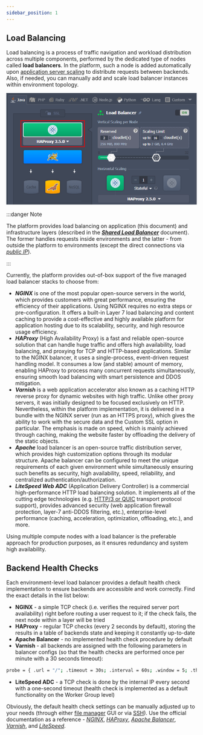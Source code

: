 ```yaml
---
sidebar_position: 1
---
```


## Load Balancing

Load balancing is a process of traffic navigation and workload distribution across multiple components, performed by the dedicated type of nodes called **load balancers**. In the platform, such a node is added automatically upon [application server scaling](/docs/ApplicationSetting/Scaling%20And%20Clustering/Horizontal%20Scaling) to distribute requests between backends. Also, if needed, you can manually add and scale load balancer instances within environment topology.

<div style={{
    display:'flex',
    justifyContent: 'center',
    margin: '0 0 1rem 0'
}}>

![Locale Dropdown](./img/LoadBalancing/01-environment-load-balancer-layer.png)

</div>

:::danger Note

The platform provides load balancing on application (this document) and infrastructure layers (described in the **_[Shared Load Balancer](/docs/ApplicationSetting/External%20Access%20To%20Applications/Shared%20Load%20Balancer)_** document). The former handles requests inside environments and the latter - from outside the platform to environments (except the direct connections via _[public IP](/docs/ApplicationSetting/External%20Access%20To%20Applications/Public%20IP)_).

:::

Currently, the platform provides out-of-box support of the five managed load balancer stacks to choose from:

- **_NGINX_** is one of the most popular open-source servers in the world, which provides customers with great performance, ensuring the efficiency of their applications. Using NGINX requires no extra steps or pre-configuration. It offers a built-in Layer 7 load balancing and content caching to provide a cost-effective and highly available platform for application hosting due to its scalability, security, and high resource usage efficiency.
- **_HAProxy_** (High Availability Proxy) is a fast and reliable open-source solution that can handle huge traffic and offers high availability, load balancing, and proxying for TCP and HTTP-based applications. Similar to the NGINX balancer, it uses a single-process, event-driven request handling model. It consumes a low (and stable) amount of memory, enabling HAProxy to process many concurrent requests simultaneously, ensuring smooth load balancing with smart persistence and DDOS mitigation.
- **_Varnish_** is a web application accelerator also known as a caching HTTP reverse proxy for dynamic websites with high traffic. Unlike other proxy servers, it was initially designed to be focused exclusively on HTTP. Nevertheless, within the platform implementation, it is delivered in a bundle with the NGINX server (run as an HTTPS proxy), which gives the ability to work with the secure data and the Custom SSL option in particular. The emphasis is made on speed, which is mainly achieved through caching, making the website faster by offloading the delivery of the static objects.
- **_Apache_** load balancer is an open-source traffic distribution server, which provides high customization options through its modular structure. Apache balancer can be configured to meet the unique requirements of each given environment while simultaneously ensuring such benefits as security, high availability, speed, reliability, and centralized authentication/authorization.
- **_LiteSpeed Web ADC_** (Application Delivery Controller) is a commercial high-performance HTTP load balancing solution. It implements all of the cutting edge technologies (e.g. [HTTP/3 or QUIC](/docs/ApplicationSetting/External%20Access%20To%20Applications/HTTP3%20Support) transport protocol support), provides advanced security (web application firewall protection, layer-7 anti-DDOS filtering, etc.), enterprise-level performance (caching, acceleration, optimization, offloading, etc.), and more.

Using multiple compute nodes with a load balancer is the preferable approach for production purposes, as it ensures redundancy and system high availability.

## Backend Health Checks

Each environment-level load balancer provides a default health check implementation to ensure backends are accessible and work correctly. Find the exact details in the list below:

- **NGINX** - a simple TCP check (i.e. verifies the required server port availability) right before routing a user request to it; if the check fails, the next node within a layer will be tried
- **HAProxy** - regular TCP checks (every 2 seconds by default), storing the results in a table of backends state and keeping it constantly up-to-date
- **Apache Balancer** - no implemented health check procedure by default
- **Varnish** - all backends are assigned with the following parameters in balancer configs (so that the health checks are performed once per minute with a 30 seconds timeout):

```bash
probe = { .url = "/"; .timeout = 30s; .interval = 60s; .window = 5; .threshold = 2; } }
```

- **LiteSpeed ADC** - a TCP check is done by the internal IP every second with a one-second timeout (health check is implemented as a default functionality on the Worker Group level)

Obviously, the default health check settings can be manually adjusted up to your needs (through either [file manager](/docs/ApplicationSetting/Configuration%20File%20Manager) GUI or via [SSH](/docs/Deployment%20Tools/SSH/SSH%20Access/Overview)). Use the official documentation as a reference - _[NGINX](https://docs.nginx.com/nginx/admin-guide/load-balancer/http-health-check/)_, _[HAProxy](https://www.haproxy.com/documentation/hapee/2-0r1/load-balancing/health-checking/active-health-checks)_, _[Apache Balancer](https://httpd.apache.org/docs/2.4/mod/mod_proxy_hcheck.html)_, _[Varnish](https://varnish-cache.org/docs/7.0/users-guide/vcl-backends.html#health-checks)_, and _[LiteSpeed](https://docs.litespeedtech.com/lsadc/settings/)_.
